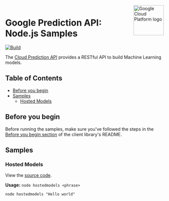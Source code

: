 <img src="https://avatars2.githubusercontent.com/u/2810941?v=3&s=96" alt="Google Cloud Platform logo" title="Google Cloud Platform" align="right" height="96" width="96"/>

# Google Prediction API: Node.js Samples

[![Build](https://storage.googleapis.com/.svg)]()

The [Cloud Prediction API](https://cloud.google.com/prediction/docs) provides a RESTful API to build Machine Learning models.

## Table of Contents

* [Before you begin](#before-you-begin)
* [Samples](#samples)
  * [Hosted Models](#hosted-models)

## Before you begin

Before running the samples, make sure you've followed the steps in the
[Before you begin section](../README.md#before-you-begin) of the client
library's README.

## Samples

### Hosted Models

View the [source code][hostedmodels_0_code].

__Usage:__ `node hostedmodels <phrase>`

```
node hostedmodels "Hello world"
```

[hostedmodels_0_docs]: https://cloud.google.com/prediction/docs/developer-guide#predictionfromappengine
[hostedmodels_0_code]: hostedmodels.js

